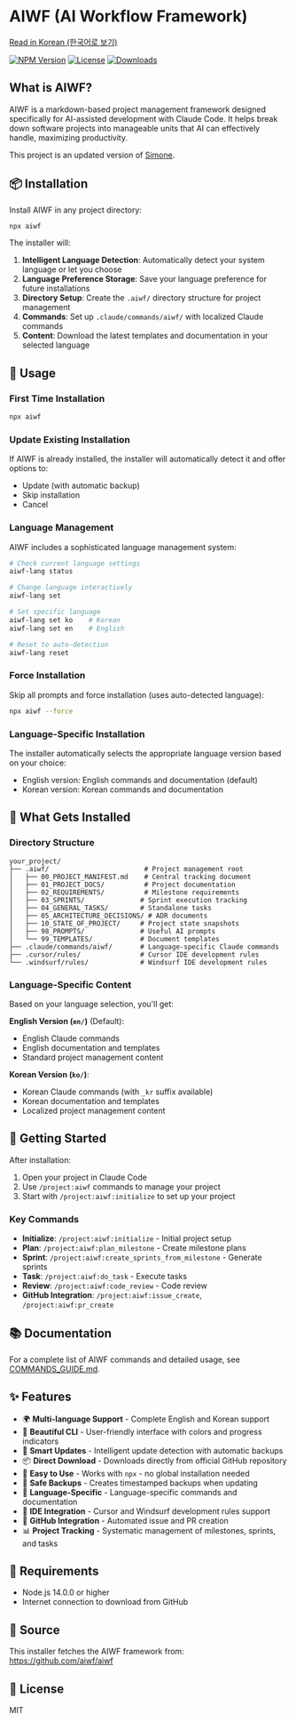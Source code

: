 # AIWF (AI Workflow Framework)

[Read in Korean (한국어로 보기)](README.ko.md)

[![NPM Version](https://img.shields.io/npm/v/aiwf.svg)](https://www.npmjs.com/package/aiwf)
[![License](https://img.shields.io/npm/l/aiwf.svg)](https://github.com/aiwf/aiwf/blob/main/LICENSE)
[![Downloads](https://img.shields.io/npm/dm/aiwf.svg)](https://www.npmjs.com/package/aiwf)

## What is AIWF?

AIWF is a markdown-based project management framework designed specifically for AI-assisted development with Claude Code. It helps break down software projects into manageable units that AI can effectively handle, maximizing productivity.

This project is an updated version of [Simone](https://github.com/Helmi/claude-simone).

## 📦 Installation

Install AIWF in any project directory:

```bash
npx aiwf
```

The installer will:

1. **Intelligent Language Detection**: Automatically detect your system language or let you choose
2. **Language Preference Storage**: Save your language preference for future installations
3. **Directory Setup**: Create the `.aiwf/` directory structure for project management
4. **Commands**: Set up `.claude/commands/aiwf/` with localized Claude commands
5. **Content**: Download the latest templates and documentation in your selected language

## 🚀 Usage

### First Time Installation

```bash
npx aiwf
```

### Update Existing Installation

If AIWF is already installed, the installer will automatically detect it and offer options to:

- Update (with automatic backup)
- Skip installation
- Cancel

### Language Management

AIWF includes a sophisticated language management system:

```bash
# Check current language settings
aiwf-lang status

# Change language interactively
aiwf-lang set

# Set specific language
aiwf-lang set ko    # Korean
aiwf-lang set en    # English

# Reset to auto-detection
aiwf-lang reset
```

### Force Installation

Skip all prompts and force installation (uses auto-detected language):

```bash
npx aiwf --force
```

### Language-Specific Installation

The installer automatically selects the appropriate language version based on your choice:

- English version: English commands and documentation (default)
- Korean version: Korean commands and documentation

## 📁 What Gets Installed

### Directory Structure

```text
your_project/
├── .aiwf/                        # Project management root
│   ├── 00_PROJECT_MANIFEST.md    # Central tracking document
│   ├── 01_PROJECT_DOCS/          # Project documentation
│   ├── 02_REQUIREMENTS/          # Milestone requirements
│   ├── 03_SPRINTS/              # Sprint execution tracking
│   ├── 04_GENERAL_TASKS/        # Standalone tasks
│   ├── 05_ARCHITECTURE_DECISIONS/ # ADR documents
│   ├── 10_STATE_OF_PROJECT/     # Project state snapshots
│   ├── 98_PROMPTS/              # Useful AI prompts
│   └── 99_TEMPLATES/            # Document templates
├── .claude/commands/aiwf/       # Language-specific Claude commands
├── .cursor/rules/               # Cursor IDE development rules
└── .windsurf/rules/             # Windsurf IDE development rules
```

### Language-Specific Content

Based on your language selection, you'll get:

**English Version (`en/`)** (Default):

- English Claude commands
- English documentation and templates
- Standard project management content

**Korean Version (`ko/`)**:

- Korean Claude commands (with `_kr` suffix available)
- Korean documentation and templates
- Localized project management content

## 🎯 Getting Started

After installation:

1. Open your project in Claude Code
2. Use `/project:aiwf` commands to manage your project
3. Start with `/project:aiwf:initialize` to set up your project

### Key Commands

- **Initialize**: `/project:aiwf:initialize` - Initial project setup
- **Plan**: `/project:aiwf:plan_milestone` - Create milestone plans
- **Sprint**: `/project:aiwf:create_sprints_from_milestone` - Generate sprints
- **Task**: `/project:aiwf:do_task` - Execute tasks
- **Review**: `/project:aiwf:code_review` - Code review
- **GitHub Integration**: `/project:aiwf:issue_create`, `/project:aiwf:pr_create`

## 📚 Documentation

For a complete list of AIWF commands and detailed usage, see [COMMANDS_GUIDE.md](docs/COMMANDS_GUIDE.md).

## ✨ Features

- 🌍 **Multi-language Support** - Complete English and Korean support
- 🎨 **Beautiful CLI** - User-friendly interface with colors and progress indicators
- 🔄 **Smart Updates** - Intelligent update detection with automatic backups
- 📦 **Direct Download** - Downloads directly from official GitHub repository
- 🚀 **Easy to Use** - Works with `npx` - no global installation needed
- 💾 **Safe Backups** - Creates timestamped backups when updating
- 🎯 **Language-Specific** - Language-specific commands and documentation
- 🔧 **IDE Integration** - Cursor and Windsurf development rules support
- 🔗 **GitHub Integration** - Automated issue and PR creation
- 📊 **Project Tracking** - Systematic management of milestones, sprints, and tasks

## 🔧 Requirements

- Node.js 14.0.0 or higher
- Internet connection to download from GitHub

## 📖 Source

This installer fetches the AIWF framework from:
<https://github.com/aiwf/aiwf>

## 📝 License

MIT
